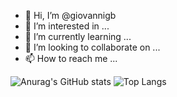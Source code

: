 - 👋 Hi, I’m @giovannigb
- 👀 I’m interested in ...
- 🌱 I’m currently learning ...
- 💞️ I’m looking to collaborate on ...
- 📫 How to reach me ...
<link rel="stylesheet" href="https://cdn.jsdelivr.net/gh/devicons/devicon@latest/devicon.min.css">
<!---
giovannigb/giovannigb is a ✨ special ✨ repository because its `README.md` (this file) appears on your GitHub profile.
You can click the Preview link to take a look at your changes.
--->

![Anurag's GitHub stats](https://github-readme-stats.vercel.app/api?username=giovannigb&show_icons=true&theme=transparent)
![Top Langs](https://github-readme-stats.vercel.app/api/top-langs/?username=giovannigb&layout=compact&theme=transparent)

